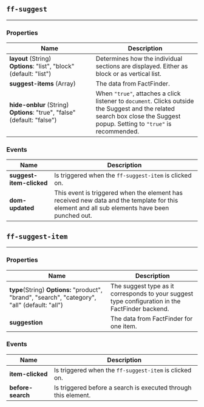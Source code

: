 ## `ff-suggest`
___
### Properties
| Name | Description |
| ---- | ----------- |
| **layout**&nbsp;(String) **Options**:&nbsp;"list", "block" (default: "list")| Determines how the individual sections are displayed. Either as block or as vertical list. |
| **suggest-items**&nbsp;(Array) | The data from FactFinder. |
| **hide-onblur**&nbsp;(String) **Options**:&nbsp;"true",&nbsp;"false" (default: "false") | When `"true"`, attaches a click listener to `document`. Clicks outside the Suggest and the related search box close the Suggest popup. Setting to `"true"` is recommended. |

### Events
| Name | Description |
| ---- | ----------- |
| **suggest-item-clicked** | Is triggered when the `ff-suggest-item` is clicked on. |
| **dom-updated** | This event is triggered when the element has received new data and the template for this element and all sub elements have been punched out. |

## `ff-suggest-item`
___
### Properties
| Name | Description |
| ---- | ----------- |
| **type**(String)&nbsp;**Options:** "product", "brand", "search", "category", "all" (default: "all") | The suggest type as it corresponds to your suggest type configuration in the FactFinder backend. |
| **suggestion** | The data from FactFinder for one item. |

### Events
| Name | Description |
| ---- | ----------- |
| **item-clicked** | Is triggered when the `ff-suggest-item` is clicked on. |
| **before-search** | Is triggered before a search is executed through this element. |
